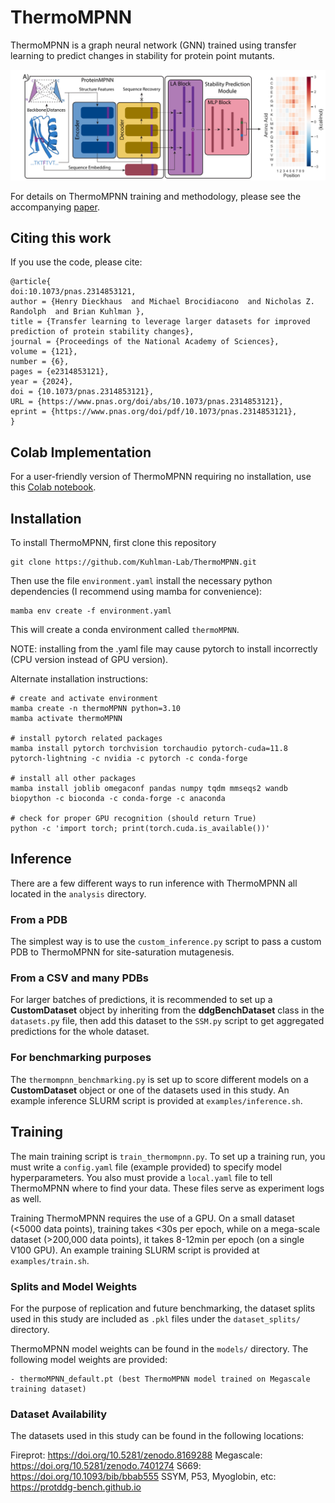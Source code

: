 # ThermoMPNN
ThermoMPNN is a graph neural network (GNN) trained using transfer learning to predict changes in stability for protein point mutants.

![ThermoMPNN Scheme](./images/SVG/thermoMPNN_scheme.svg)

For details on ThermoMPNN training and methodology, please see the accompanying [paper](https://doi.org/10.1073/pnas.2314853121). 

## Citing this work
If you use the code, please cite:
```
@article{
doi:10.1073/pnas.2314853121,
author = {Henry Dieckhaus  and Michael Brocidiacono  and Nicholas Z. Randolph  and Brian Kuhlman },
title = {Transfer learning to leverage larger datasets for improved prediction of protein stability changes},
journal = {Proceedings of the National Academy of Sciences},
volume = {121},
number = {6},
pages = {e2314853121},
year = {2024},
doi = {10.1073/pnas.2314853121},
URL = {https://www.pnas.org/doi/abs/10.1073/pnas.2314853121},
eprint = {https://www.pnas.org/doi/pdf/10.1073/pnas.2314853121},
}
```

## Colab Implementation
For a user-friendly version of ThermoMPNN requiring no installation, use this [Colab notebook](https://colab.research.google.com/drive/1OcT4eYwzxUFNlHNPk9_5uvxGNMVg3CFA#scrollTo=i06A5VI142NT).

## Installation
To install ThermoMPNN, first clone this repository
```
git clone https://github.com/Kuhlman-Lab/ThermoMPNN.git
```
Then use the file ```environment.yaml``` install the necessary python dependencies (I recommend using mamba for convenience):
```
mamba env create -f environment.yaml
```
This will create a conda environment called ```thermoMPNN```.

NOTE: installing from the .yaml file may cause pytorch to install incorrectly (CPU version instead of GPU version).

Alternate installation instructions:
```
# create and activate environment
mamba create -n thermoMPNN python=3.10
mamba activate thermoMPNN

# install pytorch related packages
mamba install pytorch torchvision torchaudio pytorch-cuda=11.8 pytorch-lightning -c nvidia -c pytorch -c conda-forge

# install all other packages
mamba install joblib omegaconf pandas numpy tqdm mmseqs2 wandb biopython -c bioconda -c conda-forge -c anaconda

# check for proper GPU recognition (should return True)
python -c 'import torch; print(torch.cuda.is_available())'
```

## Inference
There are a few different ways to run inference with ThermoMPNN all located in the ```analysis``` directory.

### From a PDB
The simplest way is to use the ```custom_inference.py``` script to pass a custom PDB to ThermoMPNN for site-saturation mutagenesis.

### From a CSV and many PDBs
For larger batches of predictions, it is recommended to set up a **CustomDataset** object by inheriting from the **ddgBenchDataset** class in the ```datasets.py``` file, then add this dataset to the ```SSM.py``` script to get aggregated predictions for the whole dataset.

### For benchmarking purposes
The ```thermompnn_benchmarking.py``` is set up to score different models on a **CustomDataset** object or one of the datasets used in this study. An example inference SLURM script is provided at ```examples/inference.sh```.

## Training
The main training script is ```train_thermompnn.py```. To set up a training run, you must write a ```config.yaml``` file (example provided) to specify model hyperparameters. You also must provide a ```local.yaml``` file to tell ThermoMPNN where to find your data. These files serve as experiment logs as well.

Training ThermoMPNN requires the use of a GPU. On a small dataset (<5000 data points), training takes <30s per epoch, while on a mega-scale dataset (>200,000 data points), it takes 8-12min per epoch (on a single V100 GPU). An example training SLURM script is provided at ```examples/train.sh```.

### Splits and Model Weights
For the purpose of replication and future benchmarking, the dataset splits used in this study are included as ```.pkl``` files under the ```dataset_splits/``` directory.

ThermoMPNN model weights can be found in the ```models/``` directory. The following model weights are provided:
```
- thermoMPNN_default.pt (best ThermoMPNN model trained on Megascale training dataset)
```

### Dataset Availability
The datasets used in this study can be found in the following locations:

Fireprot: https://doi.org/10.5281/zenodo.8169288
Megascale: https://doi.org/10.5281/zenodo.7401274
S669: https://doi.org/10.1093/bib/bbab555
SSYM, P53, Myoglobin, etc: https://protddg-bench.github.io
